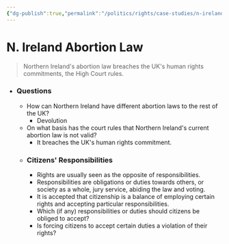 ```yaml
---
{"dg-publish":true,"permalink":"/politics/rights/case-studies/n-ireland-abortion-law/","dgHomeLink":true,"dgPassFrontmatter":false}
---
```



# N. Ireland Abortion Law
> Northern Ireland's abortion law breaches the UK's human rights commitments, the High Court rules.

- ### Questions
	- How can Northern Ireland have different abortion laws to the rest of the UK?
		- Devolution
	- On what basis has the court rules that Northern Ireland's current abortion law is not valid?
		- It breaches the UK's human rights commitment.
	- ### Citizens' Responsibilities
		- Rights are usually seen as the opposite of responsibilities.
		- Responsibilities are obligations or duties towards others, or society as a whole, jury service, abiding the law and voting.
		- It is accepted that citizenship is a balance of employing certain rights and accepting particular responsibilities.
		- Which (if any) responsibilities or duties should citizens be obliged to accept?
		- Is forcing citizens to accept certain duties a violation of their rights?